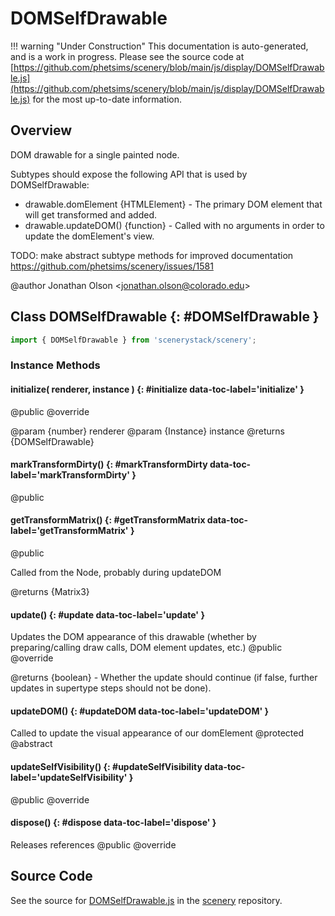 # DOMSelfDrawable

!!! warning "Under Construction"
    This documentation is auto-generated, and is a work in progress. Please see the source code at
    [https://github.com/phetsims/scenery/blob/main/js/display/DOMSelfDrawable.js](https://github.com/phetsims/scenery/blob/main/js/display/DOMSelfDrawable.js) for the most up-to-date information.

## Overview

DOM drawable for a single painted node.

Subtypes should expose the following API that is used by DOMSelfDrawable:
- drawable.domElement {HTMLElement} - The primary DOM element that will get transformed and added.
- drawable.updateDOM() {function} - Called with no arguments in order to update the domElement's view.

TODO: make abstract subtype methods for improved documentation https://github.com/phetsims/scenery/issues/1581

@author Jonathan Olson &lt;jonathan.olson@colorado.edu&gt;

## Class DOMSelfDrawable {: #DOMSelfDrawable }


```js
import { DOMSelfDrawable } from 'scenerystack/scenery';
```
### Instance Methods

#### initialize( renderer, instance ) {: #initialize data-toc-label='initialize' }

@public
@override

@param {number} renderer
@param {Instance} instance
@returns {DOMSelfDrawable}

#### markTransformDirty() {: #markTransformDirty data-toc-label='markTransformDirty' }

@public

#### getTransformMatrix() {: #getTransformMatrix data-toc-label='getTransformMatrix' }

@public

Called from the Node, probably during updateDOM

@returns {Matrix3}

#### update() {: #update data-toc-label='update' }

Updates the DOM appearance of this drawable (whether by preparing/calling draw calls, DOM element updates, etc.)
@public
@override

@returns {boolean} - Whether the update should continue (if false, further updates in supertype steps should not
                     be done).

#### updateDOM() {: #updateDOM data-toc-label='updateDOM' }

Called to update the visual appearance of our domElement
@protected
@abstract

#### updateSelfVisibility() {: #updateSelfVisibility data-toc-label='updateSelfVisibility' }

@public
@override

#### dispose() {: #dispose data-toc-label='dispose' }

Releases references
@public
@override



## Source Code

See the source for [DOMSelfDrawable.js](https://github.com/phetsims/scenery/blob/main/js/display/DOMSelfDrawable.js) in the [scenery](https://github.com/phetsims/scenery) repository.
